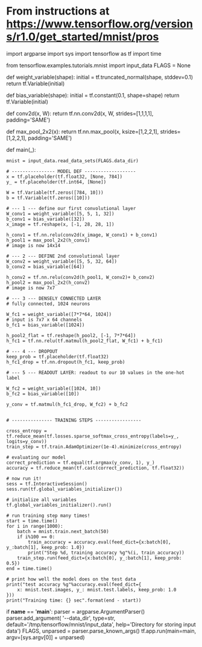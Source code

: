 # From instructions at https://www.tensorflow.org/versions/r1.0/get_started/mnist/pros

import argparse
import sys
import tensorflow as tf
import time

from tensorflow.examples.tutorials.mnist import input_data
FLAGS = None


def weight_variable(shape):
    initial = tf.truncated_normal(shape, stddev=0.1)
    return tf.Variable(initial)


def bias_variable(shape):
    initial = tf.constant(0.1, shape=shape)
    return tf.Variable(initial)


def conv2d(x, W):
    return tf.nn.conv2d(x, W, strides=[1,1,1,1], padding='SAME')


def max_pool_2x2(x):
    return tf.nn.max_pool(x, ksize=[1,2,2,1], strides=[1,2,2,1], padding='SAME')


def main(_):

    mnist = input_data.read_data_sets(FLAGS.data_dir)

    # ---------------- MODEL DEF -------------------
    x = tf.placeholder(tf.float32, [None, 784])
    y_ = tf.placeholder(tf.int64, [None])

    W = tf.Variable(tf.zeros([784, 10]))
    b = tf.Variable(tf.zeros([10]))

    # --- 1 --- define our first convolutional layer
    W_conv1 = weight_variable([5, 5, 1, 32])
    b_conv1 = bias_variable([32])
    x_image = tf.reshape(x, [-1, 28, 28, 1])

    h_conv1 = tf.nn.relu(conv2d(x_image, W_conv1) + b_conv1)
    h_pool1 = max_pool_2x2(h_conv1)
    # image is now 14x14

    # --- 2 --- DEFINE 2nd convolutional layer
    W_conv2 = weight_variable([5, 5, 32, 64])
    b_conv2 = bias_variable([64])

    h_conv2 = tf.nn.relu(conv2d(h_pool1, W_conv2)+ b_conv2)
    h_pool2 = max_pool_2x2(h_conv2)
    # image is now 7x7

    # --- 3 --- DENSELY CONNECTED LAYER
    # fully connected, 1024 neurons

    W_fc1 = weight_variable([7*7*64, 1024])
    # input is 7x7 x 64 channels
    b_fc1 = bias_variable([1024])

    h_pool2_flat = tf.reshape(h_pool2, [-1, 7*7*64])
    h_fc1 = tf.nn.relu(tf.matmul(h_pool2_flat, W_fc1) + b_fc1)

    # --- 4 --- DROPOUT
    keep_prob = tf.placeholder(tf.float32)
    h_fc1_drop = tf.nn.dropout(h_fc1, keep_prob)

    # --- 5 --- READOUT LAYER: readout to our 10 values in the one-hot label

    W_fc2 = weight_variable([1024, 10])
    b_fc2 = bias_variable([10])

    y_conv = tf.matmul(h_fc1_drop, W_fc2) + b_fc2


    # --------------- TRAINING STEPS -----------------

    cross_entropy = tf.reduce_mean(tf.losses.sparse_softmax_cross_entropy(labels=y_, logits=y_conv))
    train_step = tf.train.AdamOptimizer(1e-4).minimize(cross_entropy)

    # evaluating our model
    correct_prediction = tf.equal(tf.argmax(y_conv, 1), y_)
    accuracy = tf.reduce_mean(tf.cast(correct_prediction, tf.float32))

    # now run it!
    sess = tf.InteractiveSession()
    sess.run(tf.global_variables_initializer())

    # initialize all variables
    tf.global_variables_initializer().run()

    # run training step many times!
    start = time.time()
    for i in range(1000):
        batch = mnist.train.next_batch(50)
        if i%100 == 0:
            train_accuracy = accuracy.eval(feed_dict={x:batch[0], y_:batch[1], keep_prob: 1.0})
            print("Step %d, training accuracy %g"%(i, train_accuracy))
        train_step.run(feed_dict={x:batch[0], y_:batch[1], keep_prob: 0.5})
    end = time.time()

    # print how well the model does on the test data
    print("test accuracy %g"%accuracy.eval(feed_dict={
        x: mnist.test.images, y_: mnist.test.labels, keep_prob: 1.0
    }))
    print("Training time: {} sec".format(end - start))


if __name__ == '__main__':
    parser = argparse.ArgumentParser()
    parser.add_argument(
        '--data_dir',
        type=str,
        default='/tmp/tensorflow/mnist/input_data',
        help='Directory for storing input data')
    FLAGS, unparsed = parser.parse_known_args()
    tf.app.run(main=main, argv=[sys.argv[0]] + unparsed)
